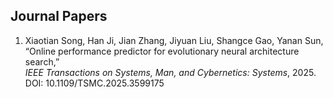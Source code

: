 ## Journal Papers
1. Xiaotian Song, Han Ji, Jian Zhang, Jiyuan Liu, Shangce Gao, Yanan Sun,  
“Online performance predictor for evolutionary neural architecture search,”  
*IEEE Transactions on Systems, Man, and Cybernetics: Systems*, 2025.  
DOI: 10.1109/TSMC.2025.3599175


